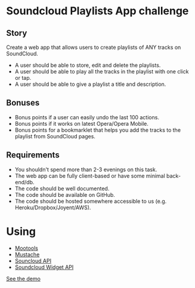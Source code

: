 # Soundcloud Playlists App challenge

## Story
Create a web app that allows users to create playlists of ANY tracks on SoundCloud.

* A user should be able to store, edit and delete the playlists.
* A user should be able to play all the tracks in the playlist with one click or tap.
* A user should be able to give a playlist a title and description.

## Bonuses
* Bonus points if a user can easily undo the last 100 actions.
* Bonus points if it works on latest Opera/Opera Mobile.
* Bonus points for a bookmarklet that helps you add the tracks to the playlist from SoundCloud pages.

## Requirements
* You shouldn't spend more than 2-3 evenings on this task.
* The web app can be fully client-based or have some minimal back-end/db.
* The code should be well documented.
* The code should be available on GitHub.
* The code should be hosted somewhere accessible to us (e.g. Heroku/Dropbox/Joyent/AWS).

# Using

* [Mootools]('http://mootools.net')
* [Mustache]('http://mustache.github.com/')
* [Souncloud API]('http://developers.soundcloud.com/docs/api/reference')
* [Soundcloud Widget API]('http://developers.soundcloud.com/docs/api/html5-widget')

[See the demo](http://w8r.name/siundcloud/)
